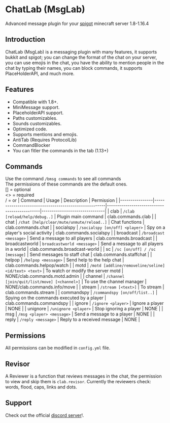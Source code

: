 # ChatLab (MsgLab)
Advanced message plugin for your [spigot](http://spigotmc.org/) minecraft server 1.8-1.16.4

## Introduction
ChatLab (MsgLab) is a messaging plugin with many features, it supports bukkit and spigot; you can change the format of the chat on your server, you can use emojis in the chat, you have the ability to mention people in the chat by typing their names, you can block commands, it supports PlaceHolderAPI, and much more.
## Features
- Compatible with 1.8+. <br>
- MiniMessage support. <br>
- PlaceholderAPI support. <br>
- Paths customizables. <br>
- Sounds customizables. <br>
- Optimized code. <br>
- Supports mentions and emojis. <br>
- AntiTab (Requires ProtocolLib) <br>
- CommandBlocker <br>
- You can fitler the commands in the tab (1.13+)
## Commands
Use the command `/bmsg commands` to see all commands <br>
The permissions of these commands are the default ones. <br>
[] = optional <br>
<> = required <br>
/ = or
|    Command     |                          Usage                       |                  Description                |           Permission          |
|----------------|------------------------------------------------------|---------------------------------------------|-------------------------------|
| clab   	       | `/clab [reload/help/debug..]`                        | Plugin main command                         | clab.commands.clab	          |
| chat   	       | `/chat [help/clear/mute/unmute/reload..]`            | Chat functions                              | clab.commands.chat	          |
| socialspy      | `/socialspy [on/off] <player>`                       | Spy on a player's social activity           | clab.commands.socialspy	      |
| broadcast      | `/broadcast <message>`                               | Send a message to all players               | clab.commands.broadcast       |
| broadcastworld | `broadcastworld <message>`                           | Send a message to all players in a world    | clab.commands.broadcast-world |
| sc             | `/sc [on/off] / /sc [message]`                       | Send messages to staff chat                 | clab.commands.staffchat       |
| helpop         | `/helpop <message>`                                  | Send help to the help chat                  | clab.commands.helpop/watch    |
| motd           | `/motd [addline/removeline/seline] <id/text> <text>` | To watch or modify the server motd          | NONE/clab.commands.motd.admin |
| channel        | `/channel [join/quit/list/move] [<channel>]`         | To use the channel manager                  | NONE/clab.commands.info/move  |
| stream         | `/stream [<text>]`                                   | To stream                                   | clab.commands.stream          |
| commandspy     | `/commandspy [on/off/list..]`                        | Spying on the commands executed by a player | clab.commands.commandspy      |
| ignore         | `/ignore <player>`                                   | Ignore a player                             | NONE                          |
| unignore       | `/unignore <player>`                                 | Stop ignoring a player                      | NONE                          |
| msg   	       | `/msg <player> <message>`                            | Send a message to a player                  | NONE	                        |
| reply   	     | `/reply <message>`                                   | Reply to a received message                 | NONE                          |
## Permissions
All permissions can be modified in `config.yml` file.
## Revisor
A Reviewer is a function that reviews messages in the chat, the permission to view and skip them is `clab.revisor`. Currently the reviewers check: words, flood, caps, links and dots.
## Support
Check out the official [discord server](https://discord.gg/wpSh4Bf4Es)!.
